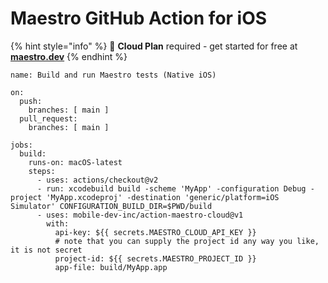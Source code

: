# Maestro GitHub Action for iOS

{% hint style="info" %}
🚀 **Cloud Plan** required - get started for free at [**maestro.dev**](https://www.maestro.dev/)
{% endhint %}

```
name: Build and run Maestro tests (Native iOS)

on:
  push:
    branches: [ main ]
  pull_request:
    branches: [ main ]

jobs:
  build:
    runs-on: macOS-latest
    steps:
      - uses: actions/checkout@v2
      - run: xcodebuild build -scheme 'MyApp' -configuration Debug -project 'MyApp.xcodeproj' -destination 'generic/platform=iOS Simulator' CONFIGURATION_BUILD_DIR=$PWD/build
      - uses: mobile-dev-inc/action-maestro-cloud@v1
        with:
          api-key: ${{ secrets.MAESTRO_CLOUD_API_KEY }}
          # note that you can supply the project id any way you like, it is not secret
          project-id: ${{ secrets.MAESTRO_PROJECT_ID }}
          app-file: build/MyApp.app
```

